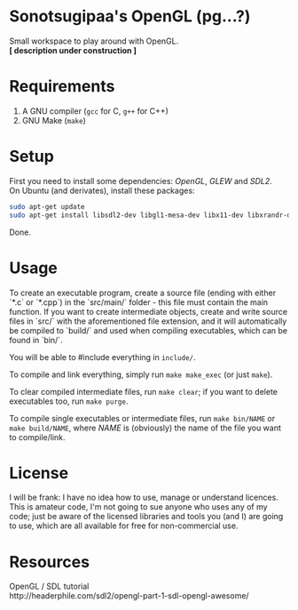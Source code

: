 # Sonotsugipaa's OpenGL (pg...?)

Small workspace to play around with OpenGL.<br>
**[ description under construction ]**


# Requirements

1. A GNU compiler (`gcc` for C, `g++` for C++)
2. GNU Make (`make`)


# Setup

First you need to install some dependencies: _OpenGL_, _GLEW_ and _SDL2_.<br>
On Ubuntu (and derivates), install these packages:
```bash
sudo apt-get update
sudo apt-get install libsdl2-dev libgl1-mesa-dev libx11-dev libxrandr-dev
```
Done.


# Usage

<p>
To create an executable program, create a source file (ending with either `*.c`
or `*.cpp`) in the `src/main/` folder - this file must contain the main
function.
If you want to create intermediate objects, create and write source files in
`src/` with the aforementioned file extension, and it will automatically be
compiled to `build/` and used when compiling executables, which can be found
in `bin/`.<br>

You will be able to #include everything in `include/`.

</p> <p>

To compile and link everything, simply run `make make_exec` (or just `make`).<br>

To clear compiled intermediate files, run `make clear`; if you want to delete
executables too, run `make purge`.<br>

To compile single executables or intermediate files, run `make bin/NAME` or
`make build/NAME`, where _NAME_ is (obviously) the name of the file you want
to compile/link.
</p>


# License

I will be frank: I have no idea how to use, manage or understand licences.
This is amateur code, I'm not going to sue anyone who uses any of my code;
just be aware of the licensed libraries and tools you (and I) are going to use,
which are all available for free for non-commercial use.


# Resources

<p>
OpenGL / SDL tutorial<br>
http://headerphile.com/sdl2/opengl-part-1-sdl-opengl-awesome/
</p>
